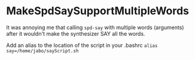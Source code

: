 # MakeSpdSaySupportMultipleWords

It was annoying me that calling `spd-say` with multiple words (arguments) after it wouldn't make the synthesizer SAY all the words.

Add an alias to the location of the script in your .bashrc `alias say=/home/jabo/sayScript.sh`
